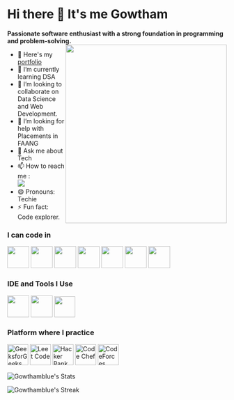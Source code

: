 #  Hi there 👋 It's me Gowtham

 **Passionate software enthusiast with a strong foundation in programming and problem-solving.**
<img align="right" width="370" height="410" src="https://media1.giphy.com/media/v1.Y2lkPTc5MGI3NjExODdoMG9xY2UxaWFjMXIxc2JvaHN1ODB1OGRpbW83YmJ6OHU4bHRqciZlcD12MV9pbnRlcm5hbF9naWZfYnlfaWQmY3Q9Zw/JD4EU7oRyzbXjRyDAQ/giphy.webp">
- 🔭 Here's my [portfolio](https://gowthambluewebresume.my.canva.site/)                                                 
- 🌱 I’m currently learning DSA
- 👯 I’m looking to collaborate on Data Science and Web Development.
- 🤔 I’m looking for help with Placements in FAANG
- 💬 Ask me about Tech
- 📫 How to reach me :
<br /> [<img src="https://img.shields.io/badge/LinkedIn-0077B5?style=for-the-badge&logo=linkedin&logoColor=white" />](https://www.linkedin.com/in/gowtham-s-193b37255/)
- 😄 Pronouns: Techie
- ⚡ Fun fact: Code explorer.


### I can code in
 <img height="50" width="50" src="https://upload.wikimedia.org/wikipedia/commons/thumb/1/18/ISO_C%2B%2B_Logo.svg/683px-ISO_C%2B%2B_Logo.svg.png" /> <img height="50" width="50" src="https://cdn-icons-png.flaticon.com/128/226/226777.png" />  <img height="50" width="50" src="https://upload.wikimedia.org/wikipedia/commons/thumb/c/c3/Python-logo-notext.svg/1200px-Python-logo-notext.svg.png" /> <img height="50" width="50" src="https://img.icons8.com/color/48/000000/html-5.png" /> <img height="50" width="50" src="https://img.icons8.com/color/48/000000/css3.png" /> 
<img height="50" width="50" src="https://img.icons8.com/color/48/000000/javascript.png"/> <img height="50" width="50" src="https://img.icons8.com/color/48/000000/mysql-logo.png"/>
### IDE and Tools I Use
<img height="50" width="50" src="https://static-00.iconduck.com/assets.00/visual-studio-code-icon-256x255-hciehfs3.png"/>  <img height="50" width="50" src="https://upload.wikimedia.org/wikipedia/commons/thumb/3/3f/Git_icon.svg/2048px-Git_icon.svg.png"/> <img width="48" height="48" src="https://upload.wikimedia.org/wikipedia/commons/thumb/c/cf/New_Power_BI_Logo.svg/1200px-New_Power_BI_Logo.svg.png"/> 
### Platform where I practice
<img width="48" height="48" src="https://img.icons8.com/?size=100&id=AbQBhN9v62Ob&format=png&color=000000" alt="GeeksforGeeks"/> <img width="48" height="48" src="https://cdn.iconscout.com/icon/free/png-256/free-leetcode-logo-icon-download-in-svg-png-gif-file-formats--technology-social-media-company-vol-1-pack-logos-icons-3030025.png" alt="Leet Code"/> <img width="48" height="48" src="https://cdn.iconscout.com/icon/free/png-512/free-hackerrank-logo-icon-download-in-svg-png-gif-file-formats--technology-social-media-company-vol-3-pack-logos-icons-3030100.png?f=webp&w=256" alt="Hacker Rank"/> <img width="48" height="48" src="https://img.icons8.com/?size=100&id=vAtJFm3hwtQw&format=png&color=000000" alt="Code Chef"/>  <img width="48" height="48" src="https://cdn.iconscout.com/icon/free/png-256/free-code-forces-logo-icon-download-in-svg-png-gif-file-formats--technology-social-media-vol-2-pack-logos-icons-2944796.png?f=webp&w=256" alt="CodeForces"/>



![Gowthamblue's Stats](https://github-readme-stats.vercel.app/api?username=Gowthamblue&theme=react&show_icons=true&hide_border=true&count_private=true)

![Gowthamblue's Streak](https://github-readme-streak-stats.herokuapp.com/?user=Gowthamblue&theme=react&hide_border=true)
